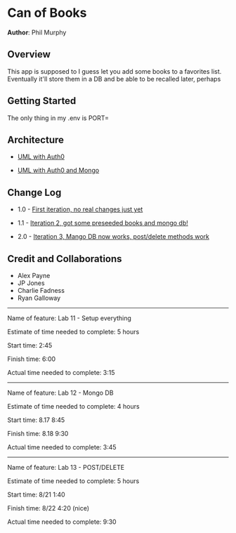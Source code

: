 # Can of Books

**Author**: Phil Murphy

## Overview

This app is supposed to I guess let you add some books to a favorites list. Eventually it'll store them in a DB and be able to be recalled later, perhaps

## Getting Started

The only thing in my .env is PORT=

## Architecture

* [UML with Auth0](umls/uml_for_auth0.png)

* [UML with Auth0 and Mongo](umls/uml-auth0-mongo.png)

## Change Log

* 1.0 - [First iteration, no real changes just yet](https://github.com/phmurphy212/can-of-books-backend/pull/2)

* 1.1 - [Iteration 2, got some preseeded books and mongo db!](https://github.com/phmurphy212/can-of-books-backend/pull/4)

* 2.0 - [Iteration 3, Mango DB now works, post/delete methods work](https://github.com/phmurphy212/can-of-books-backend/pull/7)

## Credit and Collaborations

* Alex Payne
* JP Jones
* Charlie Fadness
* Ryan Galloway

____________________________

Name of feature: Lab 11 - Setup everything

Estimate of time needed to complete: 5 hours

Start time: 2:45

Finish time: 6:00

Actual time needed to complete: 3:15

____________________________

Name of feature: Lab 12 - Mongo DB

Estimate of time needed to complete: 4 hours

Start time: 8.17 8:45

Finish time: 8.18 9:30

Actual time needed to complete: 3:45

____________________________

Name of feature: Lab 13 - POST/DELETE

Estimate of time needed to complete: 5 hours

Start time: 8/21 1:40

Finish time: 8/22 4:20 (nice)

Actual time needed to complete: 9:30
